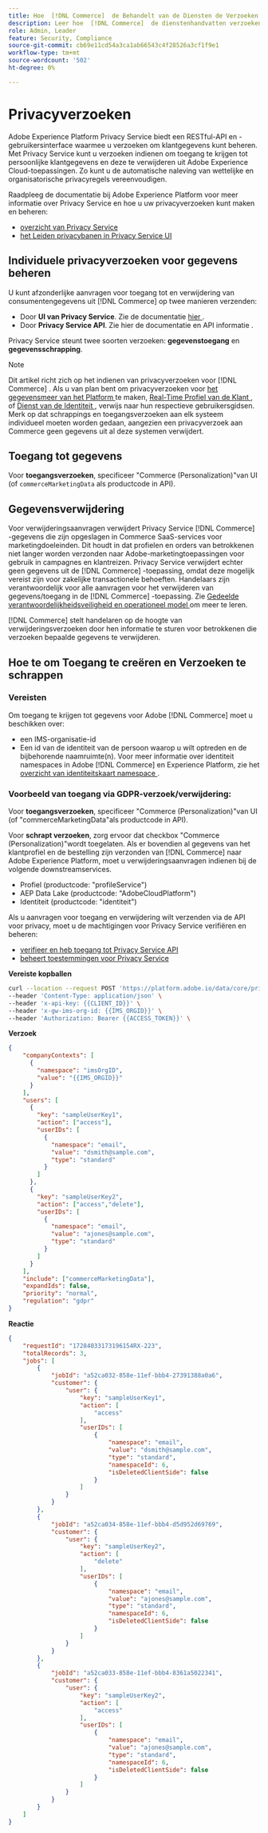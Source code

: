 ```yaml
---
title: Hoe  [!DNL Commerce]  de Behandelt van de Diensten de Verzoeken van de Privacy
description: Leer hoe  [!DNL Commerce]  de dienstenhandvatten verzoeken tot toegang en schrapping gegevens.
role: Admin, Leader
feature: Security, Compliance
source-git-commit: cb69e11cd54a3ca1ab66543c4f28526a3cf1f9e1
workflow-type: tm+mt
source-wordcount: '502'
ht-degree: 0%

---
```


# Privacyverzoeken

Adobe Experience Platform Privacy Service biedt een RESTful-API en -gebruikersinterface waarmee u verzoeken om klantgegevens kunt beheren. Met Privacy Service kunt u verzoeken indienen om toegang te krijgen tot persoonlijke klantgegevens en deze te verwijderen uit Adobe Experience Cloud-toepassingen. Zo kunt u de automatische naleving van wettelijke en organisatorische privacyregels vereenvoudigen.

Raadpleeg de documentatie bij Adobe Experience Platform voor meer informatie over Privacy Service en hoe u uw privacyverzoeken kunt maken en beheren:

* [ overzicht van Privacy Service ](https://experienceleague.adobe.com/en/docs/experience-platform/privacy/home)
* [ het Leiden privacybanen in Privacy Service UI ](https://experienceleague.adobe.com/en/docs/experience-platform/privacy/ui/user-guide)

## Individuele privacyverzoeken voor gegevens beheren

U kunt afzonderlijke aanvragen voor toegang tot en verwijdering van consumentengegevens uit [!DNL Commerce] op twee manieren verzenden:

* Door **UI van Privacy Service**. Zie de documentatie [ hier ](https://experienceleague.adobe.com/en/docs/experience-platform/privacy/ui/user-guide#_blank).
* Door **Privacy Service API**. Zie hier de documentatie [ ](https://developer.adobe.com/experience-platform-apis/references/privacy-service/#_blank) en API informatie [ ](https://developer.adobe.com/experience-platform-apis/#_blank).

Privacy Service steunt twee soorten verzoeken: **gegevenstoegang** en **gegevensschrapping**.

>[!NOTE]
>
>Dit artikel richt zich op het indienen van privacyverzoeken voor [!DNL Commerce] . Als u van plan bent om privacyverzoeken voor [ het gegevensmeer van het Platform ](https://experienceleague.adobe.com/en/docs/experience-platform/catalog/privacy) te maken, [ Real-Time Profiel van de Klant ](https://experienceleague.adobe.com/en/docs/experience-platform/profile/privacy), of [ Dienst van de Identiteit ](https://experienceleague.adobe.com/en/docs/experience-platform/identity/privacy), verwijs naar hun respectieve gebruikersgidsen. Merk op dat schrappings en toegangsverzoeken aan elk systeem individueel moeten worden gedaan, aangezien een privacyverzoek aan Commerce geen gegevens uit al deze systemen verwijdert.

## Toegang tot gegevens

Voor **toegangsverzoeken**, specificeer &quot;Commerce (Personalization)&quot;van UI (of `commerceMarketingData` als productcode in API).

## Gegevensverwijdering

Voor verwijderingsaanvragen verwijdert Privacy Service [!DNL Commerce] -gegevens die zijn opgeslagen in Commerce SaaS-services voor marketingdoeleinden. Dit houdt in dat profielen en orders van betrokkenen niet langer worden verzonden naar Adobe-marketingtoepassingen voor gebruik in campagnes en klantreizen. Privacy Service verwijdert echter geen gegevens uit de [!DNL Commerce] -toepassing, omdat deze mogelijk vereist zijn voor zakelijke transactionele behoeften. Handelaars zijn verantwoordelijk voor alle aanvragen voor het verwijderen van gegevens/toegang in de [!DNL Commerce] -toepassing. Zie [ Gedeelde verantwoordelijkheidsveiligheid en operationeel model ](https://experienceleague.adobe.com/en/docs/commerce-operations/security-and-compliance/shared-responsibility) om meer te leren.

[!DNL Commerce] stelt handelaren op de hoogte van verwijderingsverzoeken door hen informatie te sturen voor betrokkenen die verzoeken bepaalde gegevens te verwijderen.

## Hoe te om Toegang te creëren en Verzoeken te schrappen

### Vereisten

Om toegang te krijgen tot gegevens voor Adobe [!DNL Commerce] moet u beschikken over:

* een IMS-organisatie-id
* Een id van de identiteit van de persoon waarop u wilt optreden en de bijbehorende naamruimte(n). Voor meer informatie over identiteit namespaces in Adobe [!DNL Commerce] en Experience Platform, zie het [ overzicht van identiteitskaart namespace ](https://experienceleague.adobe.com/en/docs/experience-platform/identity/features/namespaces).

### Voorbeeld van toegang via GDPR-verzoek/verwijdering:

Voor **toegangsverzoeken**, specificeer &quot;Commerce (Personalization)&quot;van UI (of &quot;commerceMarketingData&quot;als productcode in API).

Voor **schrapt verzoeken**, zorg ervoor dat checkbox &quot;Commerce (Personalization)&quot;wordt toegelaten. Als er bovendien al gegevens van het klantprofiel en de bestelling zijn verzonden van [!DNL Commerce] naar Adobe Experience Platform, moet u verwijderingsaanvragen indienen bij de volgende downstreamservices.

* Profiel (productcode: &quot;profileService&quot;)
* AEP Data Lake (productcode: &quot;AdobeCloudPlatform&quot;)
* Identiteit (productcode: &quot;identiteit&quot;)

Als u aanvragen voor toegang en verwijdering wilt verzenden via de API voor privacy, moet u de machtigingen voor Privacy Service verifiëren en beheren:

* [ verifieer en heb toegang tot Privacy Service API ](https://experienceleague.adobe.com/en/docs/experience-platform/privacy/api/getting-started)
* [ beheert toestemmingen voor Privacy Service ](https://experienceleague.adobe.com/en/docs/experience-platform/privacy/permissions)

**Vereiste kopballen**

```bash
curl --location --request POST 'https://platform.adobe.io/data/core/privacy/jobs' \
--header 'Content-Type: application/json' \
--header 'x-api-key: {{CLIENT_ID}}' \
--header 'x-gw-ims-org-id: {{IMS_ORGID}}' \
--header 'Authorization: Bearer {{ACCESS_TOKEN}}' \
```

**Verzoek**

```json
{
    "companyContexts": [
      {
        "namespace": "imsOrgID",
        "value": "{{IMS_ORGID}}"
      }
    ],
    "users": [
      {
        "key": "sampleUserKey1",
        "action": ["access"],
        "userIDs": [
          {
            "namespace": "email",
            "value": "dsmith@sample.com",
            "type": "standard"
          }
        ]
      },
      {
        "key": "sampleUserKey2",
        "action": ["access","delete"],
        "userIDs": [
          {
            "namespace": "email",
            "value": "ajones@sample.com",
            "type": "standard"
          }
        ]
      }
    ],
    "include": ["commerceMarketingData"],
    "expandIds": false,
    "priority": "normal",
    "regulation": "gdpr"
}
```

**Reactie**

```json
{
    "requestId": "17284033173196154RX-223",
    "totalRecords": 3,
    "jobs": [
        {
            "jobId": "a52ca032-858e-11ef-bbb4-27391388a0a6",
            "customer": {
                "user": {
                    "key": "sampleUserKey1",
                    "action": [
                        "access"
                    ],
                    "userIDs": [
                        {
                            "namespace": "email",
                            "value": "dsmith@sample.com",
                            "type": "standard",
                            "namespaceId": 6,
                            "isDeletedClientSide": false
                        }
                    ]
                }
            }
        },
        {
            "jobId": "a52ca034-858e-11ef-bbb4-d5d952d69769",
            "customer": {
                "user": {
                    "key": "sampleUserKey2",
                    "action": [
                        "delete"
                    ],
                    "userIDs": [
                        {
                            "namespace": "email",
                            "value": "ajones@sample.com",
                            "type": "standard",
                            "namespaceId": 6,
                            "isDeletedClientSide": false
                        }
                    ]
                }
            }
        },
        {
            "jobId": "a52ca033-858e-11ef-bbb4-8361a5022341",
            "customer": {
                "user": {
                    "key": "sampleUserKey2",
                    "action": [
                        "access"
                    ],
                    "userIDs": [
                        {
                            "namespace": "email",
                            "value": "ajones@sample.com",
                            "type": "standard",
                            "namespaceId": 6,
                            "isDeletedClientSide": false
                        }
                    ]
                }
            }
        }
    ]
}
```
